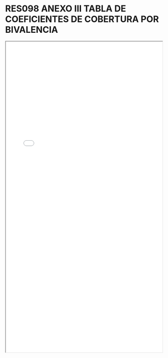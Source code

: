 
# RES098 ANEXO III TABLA DE COEFICIENTES DE COBERTURA POR BIVALENCIA

<iframe src="../RES098 ANEXO III TABLA DE COEFICIENTES DE COBERTURA POR BIVALENCIA.pdf" width="100%" height="1000px"></iframe>

